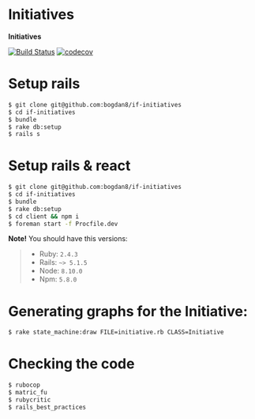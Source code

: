 # Initiatives

**Initiatives**

[![Build Status](https://travis-ci.com/bogdan8/if-initiatives.svg?branch=develop)](https://travis-ci.com/bogdan8/if-initiatives)
[![codecov](https://codecov.io/gh/bogdan8/if-initiatives/branch/develop/graph/badge.svg)](https://codecov.io/gh/bogdan8/if-initiatives)

# Setup rails
```sh
$ git clone git@github.com:bogdan8/if-initiatives
$ cd if-initiatives
$ bundle
$ rake db:setup
$ rails s
```

# Setup rails & react
```sh
$ git clone git@github.com:bogdan8/if-initiatives
$ cd if-initiatives
$ bundle
$ rake db:setup
$ cd client && npm i
$ foreman start -f Procfile.dev
```

**Note!** You should have this versions:
> -  Ruby: `2.4.3`
> -  Rails: `~> 5.1.5`
> -  Node: `8.10.0`
> -  Npm: `5.8.0`

# Generating graphs for the Initiative:
```sh
$ rake state_machine:draw FILE=initiative.rb CLASS=Initiative
```

# Checking the code
```sh
$ rubocop
$ matric_fu
$ rubycritic
$ rails_best_practices
```
